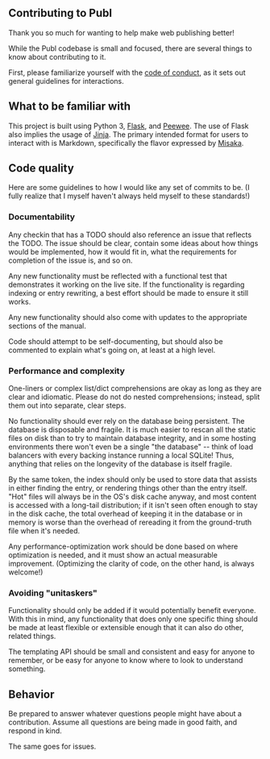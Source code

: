 ## Contributing to Publ

Thank you so much for wanting to help make web publishing better!

While the Publ codebase is small and focused, there are several things to know
about contributing to it.

First, please familiarize yourself with the [code of conduct](CODE_OF_CONDUCT.md),
as it sets out general guidelines for interactions.

## What to be familiar with

This project is built using Python 3, [Flask](http://flask.pocoo.org), and
[Peewee](http://peewee.readthedocs.io). The use of Flask also implies the usage
of [Jinja](http://jinja.pocoo.org). The primary intended format for users to
interact with is Markdown, specifically the flavor expressed by
[Misaka](http://misaka.61924.nl).

## Code quality

Here are some guidelines to how I would like any set of commits to be. (I
fully realize that I myself haven't always held myself to these standards!)

###  Documentability

Any checkin that has a TODO should also reference an issue that reflects the
TODO. The issue should be clear, contain some ideas about how things would be
implemented, how it would fit in, what the requirements for completion of the
issue is, and so on.

Any new functionality must be reflected with a functional test that demonstrates
it working on the live site. If the functionality is regarding indexing or entry
rewriting, a best effort should be made to ensure it still works.

Any new functionality should also come with updates to the appropriate sections
of the manual.

Code should attempt to be self-documenting, but should also be commented to
explain what's going on, at least at a high level.

### Performance and complexity

One-liners or complex list/dict comprehensions are okay as long as they are
clear and idiomatic. Please do not do nested comprehensions; instead, split them
out into separate, clear steps.

No functionality should ever rely on the database being persistent. The database
is disposable and fragile. It is much easier to rescan all the static files on
disk than to try to maintain database integrity, and in some hosting environments
there won't even be a single "the database" -- think of load balancers with every
backing instance running a local SQLite! Thus, anything that relies
on the longevity of the database is itself fragile.

By the same token, the index should only be used to store data that assists in
either finding the entry, or rendering things other than the entry itself. "Hot"
files will always be in the OS's disk cache anyway, and most content is accessed
with a long-tail distribution; if it isn't seen often enough to stay in the disk
cache, the total overhead of keeping it in the database or in memory is worse
than the overhead of rereading it from the ground-truth file when it's needed.

Any performance-optimization work should be done based on where optimization is
needed, and it must show an actual measurable improvement. (Optimizing the
clarity of code, on the other hand, is always welcome!)

### Avoiding "unitaskers"

Functionality should only be added if it would potentially benefit everyone. With
this in mind, any functionality that does only one specific thing should be made
at least flexible or extensible enough that it can also do other, related things.

The templating API should be small and consistent and easy for anyone to remember,
or be easy for anyone to know where to look to understand something.

## Behavior

Be prepared to answer whatever questions people might have about a contribution.
Assume all questions are being made in good faith, and respond in kind.

The same goes for issues.

